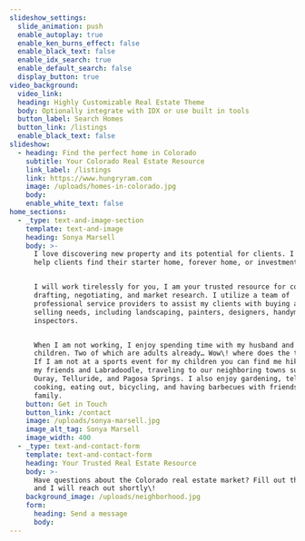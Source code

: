 ```yaml
---
slideshow_settings:
  slide_animation: push
  enable_autoplay: true
  enable_ken_burns_effect: false
  enable_black_text: false
  enable_idx_search: true
  enable_default_search: false
  display_button: true
video_background:
  video_link:
  heading: Highly Customizable Real Estate Theme
  body: Optionally integrate with IDX or use built in tools
  button_label: Search Homes
  button_link: /listings
  enable_black_text: false
slideshow:
  - heading: Find the perfect home in Colorado
    subtitle: Your Colorado Real Estate Resource
    link_label: /listings
    link: https://www.hungryram.com
    image: /uploads/homes-in-colorado.jpg
    body:
    enable_white_text: false
home_sections:
  - _type: text-and-image-section
    template: text-and-image
    heading: Sonya Marsell
    body: >-
      I love discovering new property and its potential for clients. I love to
      help clients find their starter home, forever home, or investment.&nbsp;


      I will work tirelessly for you, I am your trusted resource for contract
      drafting, negotiating, and market research. I utilize a team of
      professional service providers to assist my clients with buying and
      selling needs, including landscaping, painters, designers, handymen, and
      inspectors.


      When I am not working, I enjoy spending time with my husband and four
      children. Two of which are adults already… Wow\! where does the time go.
      If I am not at a sports event for my children you can find me hiking with
      my friends and Labradoodle, traveling to our neighboring towns such as
      Ouray, Telluride, and Pagosa Springs. I also enjoy gardening, television,
      cooking, eating out, bicycling, and having barbecues with friends and
      family.
    button: Get in Touch
    button_link: /contact
    image: /uploads/sonya-marsell.jpg
    image_alt_tag: Sonya Marsell
    image_width: 400
  - _type: text-and-contact-form
    template: text-and-contact-form
    heading: Your Trusted Real Estate Resource
    body: >-
      Have questions about the Colorado real estate market? Fill out the form
      and I will reach out shortly\!
    background_image: /uploads/neighborhood.jpg
    form:
      heading: Send a message
      body:
---
```


